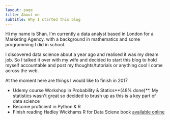```yaml
---
layout: page
title: About me
subtitle: Why I started this blog
---
```


Hi my name is Shan. I'm currently a  data analyst based in London for a Marketing Agency. with a background in mathematics and some programming I did in school. 

I discovered data science about a year ago and realised it was my dream job. So I talked it over with my wife and decided to start this blog to hold myself accountable and post my thoughts/tutorials or anything cool I come across the web.

At the moment here are things I would like to finish in 2017
- Udemy course Workshop in Probability & Statics**(48% done)**. My statistics wasn't great so decided to brush up as this is a key part of data science
- Become proficient in Python & R
- Finish reading Hadley Wickhams R for Data Sciene book [available online](http://r4ds.had.co.nz/index.html)

